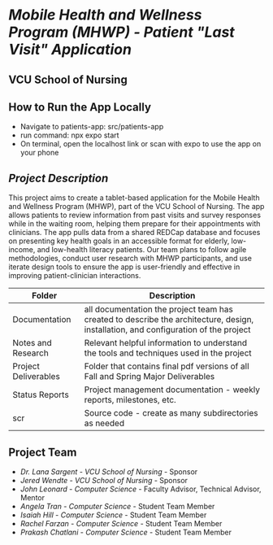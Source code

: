 # *Mobile Health and Wellness Program (MHWP) - Patient "Last Visit" Application*
## VCU School of Nursing

## How to Run the App Locally
- Navigate to patients-app: src/patients-app
- run command: npx expo start
- On terminal, open the localhost link or scan with expo to use the app on your phone

## *Project Description*
This project aims to create a tablet-based application for the Mobile Health and Wellness Program (MHWP), part of the VCU School of Nursing. The app allows patients to review information from past visits and survey responses while in the waiting room, helping them prepare for their appointments with clinicians. The app pulls data from a shared REDCap database and focuses on presenting key health goals in an accessible format for elderly, low-income, and low-health literacy patients. Our team plans to follow agile methodologies, conduct user research with MHWP participants, and use iterate design tools to ensure the app is user-friendly and effective in improving patient-clinician interactions.

| Folder | Description |
|---|---|
| Documentation |  all documentation the project team has created to describe the architecture, design, installation, and configuration of the project |
| Notes and Research | Relevant helpful information to understand the tools and techniques used in the project |
| Project Deliverables | Folder that contains final pdf versions of all Fall and Spring Major Deliverables |
| Status Reports | Project management documentation - weekly reports, milestones, etc. |
| scr | Source code - create as many subdirectories as needed |

## Project Team
- *Dr. Lana Sargent*  - *VCU School of Nursing* - Sponsor
- *Jered Wendte*  - *VCU School of Nursing* - Sponsor
- *John Leonard* - *Computer Science* - Faculty Advisor, Technical Advisor, Mentor
- *Angela Tran* - *Computer Science* - Student Team Member
- *Isaiah Hill* - *Computer Science* - Student Team Member
- *Rachel Farzan* - *Computer Science* - Student Team Member
- *Prakash Chatlani* - *Computer Science* - Student Team Member
